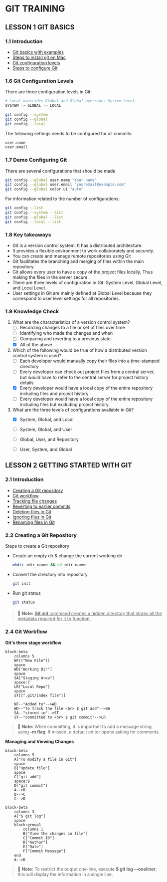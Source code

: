 # GIT TRAINING

## LESSON 1 GIT BASICS
### 1.1 Introduction
- [Git basics with examples]()
- [Steps to install git on Mac]()
- [Git configuration levels](#16-git-configuration-levels)
- [Steps to configure Git](#17-demo-configuring-git)
### 1.6 Git Configuration Levels

There are three configuration levels in Git:

```bash
# Local overrides Global and Global overrides System Level.
SYSTEM -> GLOBAL -> LOCAL

git config --system
git config --global
git config --local
```

The following settings needs to be configured for all commits:
```bash
user.name
user.email
```

### 1.7 Demo Configuring Git
There are several configurations that should be made
```bash
git config --global user.name "Your name"
git config --global user.email "youremail@example.com"
git config --global color.ui "auto"
```
For information related to the number of configurations:
```bash
git config --list
git config --system --list
git config --global --list
git config --local --list
```

### 1.8 Key takeaways
- Git is a version control system. It has a distributed architecture.
- It provides a flexible environment to work collaborately and securely.
- You can create and manage remote repositories using Git
- Git facilitates the branching and merging of files within the main repository.
- Git allows every user to have a copy of the project files locally, Thus making the files in the server secure.
- There are three levels of configuration in Git: System Level, Global Level, and Local Level.
- User settings in Git are mainly defined at Global Level because they correspond to user level settings for all repositories.

### 1.9 Knowledge Check
1. What are the characteristics of a version control system?
    - [ ] Recording changes to a file or set of files over time
    - [ ] Identifying who made the changes and when
    - [ ] Comparing and reverting to a previous state.
    - [x] All of the above

2.  Which of the following would be true of how a distributed version control system is used?
    - [ ] Each developer would manually copy their files into a time-stamped directory
    - [ ] Every developer can check out project files from a central server, but would have to refer to the central server for project history details
    - [x] Every developer would have a local copy of the entire repository including files and project history
    - [ ] Every developer would have a local copy of the entire repository including files but excluding project history.

3. What are the three levels of configurations available in Git?
    - [x] System, Global, and Local
    - [ ] System, Global, and User
    - [ ] Global, User, and Repository
    - [ ] User, System, and Global


## LESSON 2 GETTING STARTED WITH GIT

### 2.1 Introduction
- [Creating a Git repository](#22-creating-a-git-repository)
- [Git workflow](#24-git-workflow)
- [Tracking file changes]()
- [Reverting to earlier commits]()
- [Deleting files in Git]()
- [Ignoring files in Git]()
- [Renaming files in Git]()

### 2.2 Creating a Git Repository
Steps to create a Git repository
- Create an empty dir & change the current working dir
    ```bash
    mkdir <dir-name> && cd <dir-name>
    ```
- Convert the directory into repository
    ```bash 
    git init 
    ```
- Run git status
    ```bash
    git status
    ```
####
> :memo: **Note:** <ins>**Git init** command creates a hidden directory that stores all the metadata required for it to function.</ins>

### 2.4 Git Workflow

**Git's three stage workflow**<br>

```mermaid
block-beta
    columns 5
    NF(("New File"))
    space
    WD["Working Dir"]
    space
    SA["Staging Area"]
    space:7
    LR["Local Repo"]
    space
    ST[[".git/index file"]]

    NF--"Added to"-->WD
    WD--"To track the file <br> $ git add"-->SA
    SA--"stored in"-->ST
    ST--"committed to <br> $ git commit"-->LR
```

> :memo: **Note:** While committing, it is important to add a message string using **-m flag**. If missed, a default editor opens asking for comments.

**Managing and Viewing Changes**

```mermaid
block-beta
    columns 5
    A["To modify a file in Git"]
    space
    B["Update file"]
    space
    C["git add"]
    space:9
    D["git commit"]
    A-->B
    B-->C
    C-->D
```

```mermaid
block-beta
    columns 3
    A["$ git log"]
    space
    block:group1
        columns 1
        B["View the changes in file"]
        C["Commit ID"]
        D["Author"]
        E["Date"]
        F["Commit Message"]
    end
    A-->D
```

> :memo: **Note:** To restrict the output one-line, execute **$ git log --oneliner**, this will display the information in a single line.
